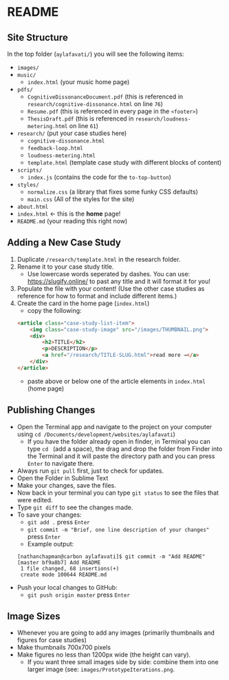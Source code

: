 # README

## Site Structure

In the top folder (`aylafavati/`) you will see the following items:

- `images/`
- `music/`
    - `index.html` (your music home page)
- `pdfs/`
    - `CognitiveDissonanceDocument.pdf` (this is referenced in `research/cognitive-dissonance.html` on line `76`)
    - `Resume.pdf` (this is referenced in every page in the `<footer>`)
    - `ThesisDraft.pdf` (this is referenced in `research/loudness-metering.html` on line `61`)
- `research/` (put your case studies here)
    - `cognitive-dissonance.html`
    - `feedback-loop.html`
    - `loudness-metering.html`
    - `template.html` (template case study with different blocks of content)
- `scripts/`
    - `index.js` (contains the code for the `to-top-button`)
- `styles/`
    - `normalize.css` (a library that fixes some funky  CSS defaults)
    - `main.css` (All of the styles for the site)
- `about.html`
- `index.html` ← this is the **home** page!
- `README.md` (your reading this right now)


## Adding a New Case Study

1. Duplicate `/research/template.html` in the research folder.
2. Rename it to your case study title.
    - Use lowercase words seperated by dashes. You can use: https://slugify.online/ to past any title and it will format it for you!
3. Populate the file with your content! (Use the other case studies as reference for how to format and include different items.)
4. Create the card in the home page (`index.html`)
    - copy the following:
    ```html
    <article class="case-study-list-item">
        <img class="case-study-image" src="/images/THUMBNAIL.png">
        <div>
            <h2>TITLE</h2>
            <p>DESCRIPTION</p>
            <a href="/research/TITLE-SLUG.html">read more →</a>
        </div>
    </article>
    ```
    - paste above or below one of the article elements in `index.html` (home page)


## Publishing Changes

- Open the Terminal app and navigate to the project on your computer using `cd /Documents/development/websites/aylafavati`)
    - If you have the folder already open in finder, in Terminal you can type `cd ` (add a space), the drag and drop the folder from Finder into the Terminal and it will paste the directory path and you can press `Enter` to navigate there.
- Always run `git pull` first, just to check for updates.
- Open the Folder in Sublime Text
- Make your changes, save the files.
- Now back in your terminal you can type `git status` to see the files that were edited.
- Type `git diff` to see the changes made.
- To save your changes:
    - `git add .` press `Enter`
    - `git commit -m "Brief, one line description of your changes"` press `Enter`
    - Example output:
    ```
    [nathanchapman@carbon aylafavati]$ git commit -m "Add README"
    [master bf9a8b7] Add README
     1 file changed, 68 insertions(+)
     create mode 100644 README.md
    ```
- Push your local changes to GitHub:
    - `git push origin master` press `Enter`


## Image Sizes

- Whenever you are going to add any images (primarily thumbnails and figures for case studies)
- Make thumbnails 700x700 pixels
- Make figures no less than 1200px wide (the height can vary).
    - If you want three small images side by side: combine them into one larger image (see: `images/PrototypeIterations.png`.
